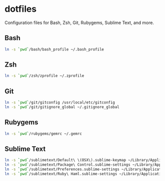 # dotfiles

Configuration files for Bash, Zsh, Git, Rubygems, Sublime Text, and more.

## Bash

```bash
ln -s `pwd`/bash/bash_profile ~/.bash_profile
```

## Zsh

```zsh
ln -s `pwd`/zsh/zprofile ~/.zprofile
```

## Git

```bash
ln -s `pwd`/git/gitconfig /usr/local/etc/gitconfig
ln -s `pwd`/git/gitignore_global ~/.gitignore_global
```

## Rubygems

```bash
ln -s `pwd`/rubygems/gemrc ~/.gemrc
```

## Sublime Text

```bash
ln -s `pwd`/sublimetext/Default\ \(OSX\).sublime-keymap ~/Library/Application\ Support/Sublime\ Text\ 3/Packages/User/.
ln -s `pwd`/sublimetext/Package\ Control.sublime-settings ~/Library/Application\ Support/Sublime\ Text\ 3/Packages/User/.
ln -s `pwd`/sublimetext/Preferences.sublime-settings ~/Library/Application\ Support/Sublime\ Text\ 3/Packages/User/.
ln -s `pwd`/sublimetext/Ruby\ Haml.sublime-settings ~/Library/Application\ Support/Sublime\ Text\ 3/Packages/User/.
```

